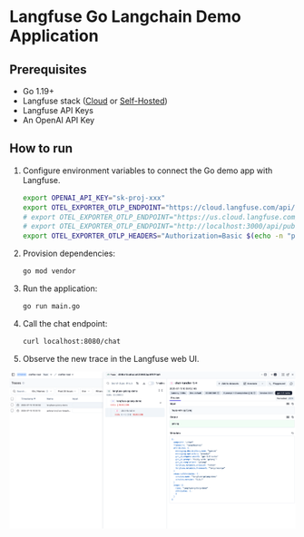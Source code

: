 # Langfuse Go Langchain Demo Application

## Prerequisites

- Go 1.19+
- Langfuse stack ([Cloud](https://cloud.langfuse.com/) or [Self-Hosted](https://langfuse.com/docs/deployment/self-host))
- Langfuse API Keys
- An OpenAI API Key

## How to run

1. Configure environment variables to connect the Go demo app with Langfuse.
   ```bash
   export OPENAI_API_KEY="sk-proj-xxx"
   export OTEL_EXPORTER_OTLP_ENDPOINT="https://cloud.langfuse.com/api/public/otel" # 🇪🇺 EU data region, default
   # export OTEL_EXPORTER_OTLP_ENDPOINT="https://us.cloud.langfuse.com/api/public/otel" # 🇺🇸 US data region
   # export OTEL_EXPORTER_OTLP_ENDPOINT="http://localhost:3000/api/public/otel" # 🏠 Local deployment (>= v3.22.0)
   export OTEL_EXPORTER_OTLP_HEADERS="Authorization=Basic $(echo -n "pk-lf-xxx:sk-lf-xxx" | base64)"
   ```
   
2. Provision dependencies:
   ```bash
   go mod vendor
   ```

2. Run the application:
   ```bash
   go run main.go
   ```

3. Call the chat endpoint:
   ```bash
   curl localhost:8080/chat
   ```

4. Observe the new trace in the Langfuse web UI.

![sample-trace](./screenshots/go-langchain-demo-trace.png)
